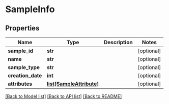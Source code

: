 # SampleInfo

## Properties
Name | Type | Description | Notes
------------ | ------------- | ------------- | -------------
**sample_id** | **str** |  | [optional] 
**name** | **str** |  | [optional] 
**sample_type** | **str** |  | [optional] 
**creation_date** | **int** |  | [optional] 
**attributes** | [**list[SampleAttribute]**](SampleAttribute.md) |  | [optional] 

[[Back to Model list]](../README.md#documentation-for-models) [[Back to API list]](../README.md#documentation-for-api-endpoints) [[Back to README]](../README.md)

